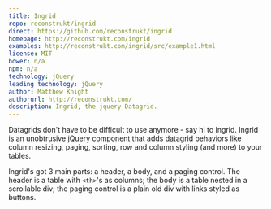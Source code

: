 ```yaml
---
title: Ingrid
repo: reconstrukt/ingrid
direct: https://github.com/reconstrukt/ingrid
homepage: http://reconstrukt.com/ingrid
examples: http://reconstrukt.com/ingrid/src/example1.html
license: MIT
bower: n/a
npm: n/a
technology: jQuery
leading technology: jQuery
author: Matthew Knight
authorurl: http://reconstrukt.com/
description: Ingrid, the jquery Datagrid.
---
```


Datagrids don't have to be difficult to use anymore - say hi to Ingrid. Ingrid is an unobtrusive jQuery component that adds datagrid behaviors like column resizing, paging, sorting, row and column styling (and more) to your tables.

Ingrid's got 3 main parts: a header, a body, and a paging control. 
The header is a table with `<th>`'s as columns; the body is a table nested in a scrollable div; the paging control is a plain old div with links styled as buttons. 